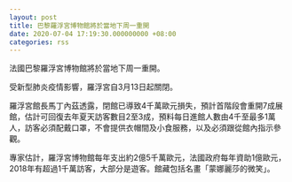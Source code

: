 ```yaml
---
layout: post
title: 巴黎羅浮宮博物館將於當地下周一重開
date: 2020-07-04 17:19:30.000000000 +08:00
categories: rss
---
```


法國巴黎羅浮宮博物館將於當地下周一重開。

受新型肺炎疫情影響，羅浮宮自3月13日起關閉。

羅浮宮館長馬丁內茲透露，閉館已導致4千萬歐元損失，預計首階段會重開7成展館，估計可回復去年夏天訪客數目2至3成，預料每日進館人數由4千至最多1萬人，訪客必須配戴口罩，不會提供衣帽間及小食服務，以及必須跟從館內指示參觀。

專家估計，羅浮宮博物館每年支出約2億5千萬歐元，法國政府每年資助1億歐元，2018年有超過1千萬訪客，大部分是遊客。館藏包括名畫「蒙娜麗莎的微笑」。

